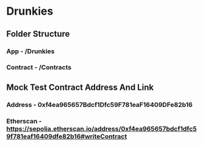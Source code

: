 # Drunkies

## Folder Structure
### App - /Drunkies
### Contract - /Contracts

## Mock Test Contract Address And Link
### Address - 0xf4ea965657Bdcf1Dfc59F781eaF16409DFe82b16
### Etherscan - https://sepolia.etherscan.io/address/0xf4ea965657bdcf1dfc59f781eaf16409dfe82b16#writeContract
